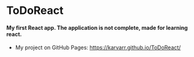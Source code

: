 # ToDoReact
#### My first React app. The application is not complete, made for learning react.
- My project on GitHub Pages:  https://karvarr.github.io/ToDoReact/
